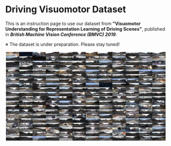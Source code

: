 # Driving Visuomotor Dataset

This is an instruction page to use our dataset from 
**"Visuomotor Understanding for Representation Learning of Driving Scenes"**,
published in ***British Machine Vision Conference (BMVC) 2019***.

※ The dataset is under preparation. Please stay tuned!

<img src="./misc/collage.png">
